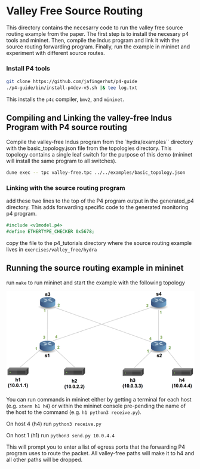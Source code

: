 # Valley Free Source Routing

This directory contains the necesarry code to run the valley free source routing example from the paper. The first step is to install the necesary p4 tools and mininet. Then, compile the Indus program and link it with the source routing forwarding program. Finally, run the example in mininet and experiment with different source routes. 

### Install P4 tools
```bash
git clone https://github.com/jafingerhut/p4-guide
./p4-guide/bin/install-p4dev-v5.sh |& tee log.txt
```
This installs the `p4c` compiler, `bmv2`, and `mininet`.

## Compiling and Linking the valley-free Indus Program with P4 source routing

Compile the valley-free Indus program from the `hydra/examples`` directory with the basic_topology.json file from the topologies directory. This topology contains a single leaf switch for the purpose of this demo (mininet will install the same program to all switches).
```bash
dune exec -- tpc valley-free.tpc ../../examples/basic_topology.json
```

### Linking with the source routing program 

add these two lines to the top of the P4 program output in the generated_p4 directory. This adds forwarding specific code to the generated monitoring p4 program.
```OCaml
#include <v1model.p4> 
#define ETHERTYPE_CHECKER 0x5678;
```

copy the file to the p4_tutorials directory where the source routing example lives in `exercises/valley_free/hydra`

## Running the source routing example in mininet

run `make` to run mininet and start the example with the following topology

![pod-topo](./p4_tutorials/exercises/basic/pod-topo/pod-topo.png)

You can run commands in mininet either by getting a terminal for each host (e.g. `xterm h1 h4`) or within the mininet console pre-pending the name of the host to the command (e.g. `h1 python3 receive.py`).

On host 4 (h4) run `python3 receive.py`

On host 1 (h1) run `python3 send.py 10.0.4.4`

This will prompt you to enter a list of egress ports that the forwarding P4 program uses to route the packet. All valley-free paths will make it to h4 and all other paths will be dropped. 

